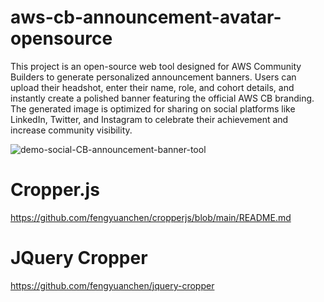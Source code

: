 # aws-cb-announcement-avatar-opensource
This project is an open-source web tool designed for AWS Community Builders to generate personalized announcement banners. Users can upload their headshot, enter their name, role, and cohort details, and instantly create a polished banner featuring the official AWS CB branding. The generated image is optimized for sharing on social platforms like LinkedIn, Twitter, and Instagram to celebrate their achievement and increase community visibility.

![demo-social-CB-announcement-banner-tool](demo/banner-avatar-generator-aws-tool.giff)
<!-- ![Banner Demo](demo/Muhammad_Awais_aws_banner.png) -->

# Cropper.js
https://github.com/fengyuanchen/cropperjs/blob/main/README.md

# JQuery Cropper
https://github.com/fengyuanchen/jquery-cropper